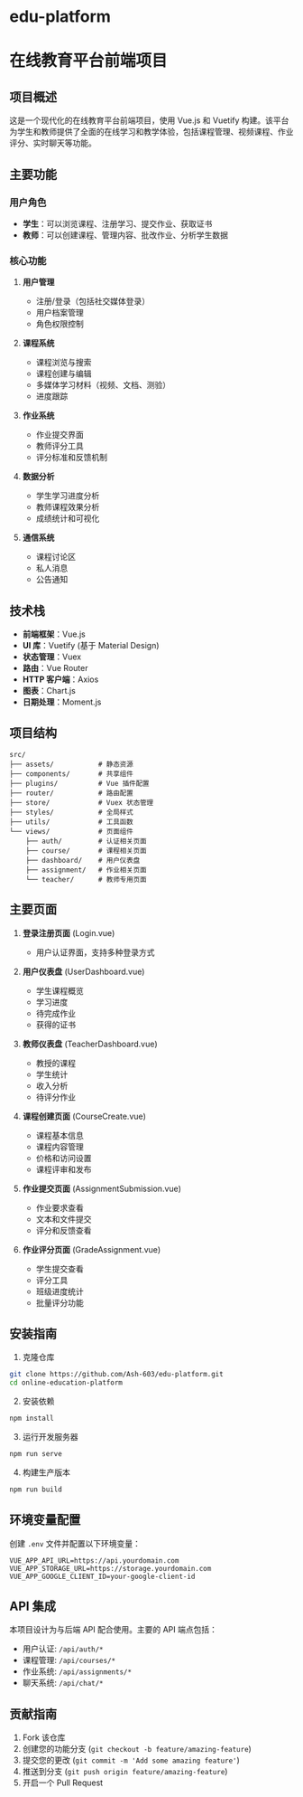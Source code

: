 # edu-platform
# 在线教育平台前端项目

## 项目概述

这是一个现代化的在线教育平台前端项目，使用 Vue.js 和 Vuetify 构建。该平台为学生和教师提供了全面的在线学习和教学体验，包括课程管理、视频课程、作业评分、实时聊天等功能。

## 主要功能

### 用户角色

- **学生**：可以浏览课程、注册学习、提交作业、获取证书
- **教师**：可以创建课程、管理内容、批改作业、分析学生数据

### 核心功能

1. **用户管理**
   - 注册/登录（包括社交媒体登录）
   - 用户档案管理
   - 角色权限控制

2. **课程系统**
   - 课程浏览与搜索
   - 课程创建与编辑
   - 多媒体学习材料（视频、文档、测验）
   - 进度跟踪

3. **作业系统**
   - 作业提交界面
   - 教师评分工具
   - 评分标准和反馈机制

4. **数据分析**
   - 学生学习进度分析
   - 教师课程效果分析
   - 成绩统计和可视化

5. **通信系统**
   - 课程讨论区
   - 私人消息
   - 公告通知

## 技术栈

- **前端框架**：Vue.js
- **UI 库**：Vuetify (基于 Material Design)
- **状态管理**：Vuex
- **路由**：Vue Router
- **HTTP 客户端**：Axios
- **图表**：Chart.js
- **日期处理**：Moment.js

## 项目结构

```
src/
├── assets/           # 静态资源
├── components/       # 共享组件
├── plugins/          # Vue 插件配置
├── router/           # 路由配置
├── store/            # Vuex 状态管理
├── styles/           # 全局样式
├── utils/            # 工具函数
└── views/            # 页面组件
    ├── auth/         # 认证相关页面
    ├── course/       # 课程相关页面
    ├── dashboard/    # 用户仪表盘
    ├── assignment/   # 作业相关页面
    └── teacher/      # 教师专用页面
```

## 主要页面

1. **登录注册页面** (Login.vue)
   - 用户认证界面，支持多种登录方式

2. **用户仪表盘** (UserDashboard.vue)
   - 学生课程概览
   - 学习进度
   - 待完成作业
   - 获得的证书

3. **教师仪表盘** (TeacherDashboard.vue)
   - 教授的课程
   - 学生统计
   - 收入分析
   - 待评分作业

4. **课程创建页面** (CourseCreate.vue)
   - 课程基本信息
   - 课程内容管理
   - 价格和访问设置
   - 课程评审和发布

5. **作业提交页面** (AssignmentSubmission.vue)
   - 作业要求查看
   - 文本和文件提交
   - 评分和反馈查看

6. **作业评分页面** (GradeAssignment.vue)
   - 学生提交查看
   - 评分工具
   - 班级进度统计
   - 批量评分功能

## 安装指南

1. 克隆仓库
```bash
git clone https://github.com/Ash-603/edu-platform.git
cd online-education-platform
```

2. 安装依赖
```bash
npm install
```

3. 运行开发服务器
```bash
npm run serve
```

4. 构建生产版本
```bash
npm run build
```

## 环境变量配置

创建 `.env` 文件并配置以下环境变量：

```
VUE_APP_API_URL=https://api.yourdomain.com
VUE_APP_STORAGE_URL=https://storage.yourdomain.com
VUE_APP_GOOGLE_CLIENT_ID=your-google-client-id
```

## API 集成

本项目设计为与后端 API 配合使用。主要的 API 端点包括：

- 用户认证: `/api/auth/*`
- 课程管理: `/api/courses/*`
- 作业系统: `/api/assignments/*`
- 聊天系统: `/api/chat/*`

## 贡献指南

1. Fork 该仓库
2. 创建您的功能分支 (`git checkout -b feature/amazing-feature`)
3. 提交您的更改 (`git commit -m 'Add some amazing feature'`)
4. 推送到分支 (`git push origin feature/amazing-feature`)
5. 开启一个 Pull Request
